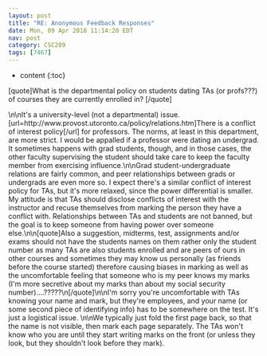 ```yaml
---
layout: post
title: "RE: Anonymous Feedback Responses"
date: Mon, 09 Apr 2018 11:14:20 EDT
nav: post
category: CSC209
tags: [7467]
---
```


* content
{:toc}

[quote]What is the departmental policy on students dating TAs (or profs???) of courses they are currently enrolled in? [/quote]
<!-- more -->
<p>\n\nIt's a university-level (not a departmental) issue. [url=http://www.provost.utoronto.ca/policy/relations.htm]There is a conflict of interest policy[/url] for professors. The norms, at least in this department, are more strict. I would be appalled if a professor were dating an undergrad. It sometimes happens with grad students, though, and in those cases, the other faculty supervising the student should take care to keep the faculty member from exercising influence.\n\nGrad student-undergraduate relations are fairly common, and peer relationships between grads or undergrads are even more so. I expect there's a similar conflict of interest policy for TAs, but it's more relaxed, since the power differential is smaller. My attitude is that TAs should disclose conflicts of interest with the instructor and recuse themselves from marking the person they have a conflict with. Relationships between TAs and students are not banned, but the goal is to keep someone from having power over someone else.\n\n[quote]Also a suggestion, midterms, test, assignments and/or exams should not have the students names on them rather only the student number as many TAs are also students enrolled  and are peers of ours in other courses and sometimes they may know us personally (as friends before the course started) therefore causing biases in marking as well as the uncomfortable feeling that someone who is my peer knows my marks (I'm more secretive about my marks than about my social security number)....?????\n[/quote]\n\nI'm sorry you're uncomfortable with TAs knowing your name and mark, but they're employees, and your name (or some second piece of identifying info) has to be somewhere on the test. It's just a logistical issue. \n\nWe typically just fold the first page back, so that the name is not visible, then mark each page separately. The TAs won't know who you are until they start writing marks on the front (or unless they look, but they shouldn't look before they mark).</p>
